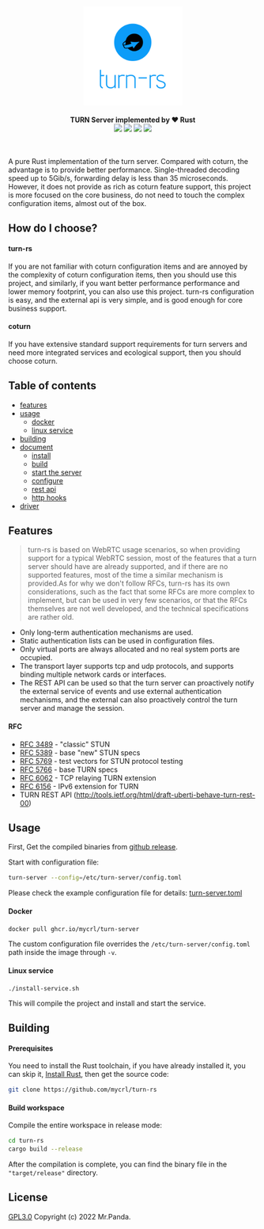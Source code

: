 <!--lint disable no-literal-urls-->
<div align="center">
  <img src="./logo.svg" width="200px"/>
</div>
<br/>
<div align="center">
  <strong>TURN Server implemented by ❤️ Rust</strong>
</div>
<div align="center">
  <img src="https://img.shields.io/github/actions/workflow/status/mycrl/turn-rs/tests.yml?branch=main"/>
  <img src="https://img.shields.io/github/license/mycrl/turn-rs"/>
  <img src="https://img.shields.io/github/issues/mycrl/turn-rs"/>
  <img src="https://img.shields.io/github/stars/mycrl/turn-rs"/>
</div>
<br/>
<br/>

A pure Rust implementation of the turn server. Compared with coturn, the advantage is to provide better performance. Single-threaded decoding speed up to 5Gib/s, forwarding delay is less than 35 microseconds. However, it does not provide as rich as coturn feature support, this project is more focused on the core business, do not need to touch the complex configuration items, almost out of the box.

## How do I choose?

#### turn-rs

If you are not familiar with coturn configuration items and are annoyed by the complexity of coturn configuration items, then you should use this project, and similarly, if you want better performance performance and lower memory footprint, you can also use this project. turn-rs configuration is easy, and the external api is very simple, and is good enough for core business support.

#### coturn

If you have extensive standard support requirements for turn servers and need more integrated services and ecological support, then you should choose coturn.


## Table of contents

* [features](#features)
* [usage](#usage)
  * [docker](#docker)  
  * [linux service](#linux-service)
* [building](#building)
* [document](./docs)
  * [install](./docs/install.md)
  * [build](./docs/build.md)
  * [start the server](./docs/start-the-server.md)
  * [configure](./docs/configure.md)
  * [rest api](./docs/rest-api.md)
  * [http hooks](./docs/http-hooks.md)
* [driver](./drivers)

## Features

> turn-rs is based on WebRTC usage scenarios, so when providing support for a typical WebRTC session, most of the features that a turn server should have are already supported, and if there are no supported features, most of the time a similar mechanism is provided.As for why we don't follow RFCs, turn-rs has its own considerations, such as the fact that some RFCs are more complex to implement, but can be used in very few scenarios, or that the RFCs themselves are not well developed, and the technical specifications are rather old.

- Only long-term authentication mechanisms are used.
- Static authentication lists can be used in configuration files.
- Only virtual ports are always allocated and no real system ports are occupied.
- The transport layer supports tcp and udp protocols, and supports binding multiple network cards or interfaces.
- The REST API can be used so that the turn server can proactively notify the external service of events and use external authentication mechanisms, and the external can also proactively control the turn server and manage the session.

#### RFC

* [RFC 3489](https://datatracker.ietf.org/doc/html/rfc3489) - "classic" STUN
* [RFC 5389](https://datatracker.ietf.org/doc/html/rfc5389) - base "new" STUN specs
* [RFC 5769](https://datatracker.ietf.org/doc/html/rfc5769) - test vectors for STUN protocol testing
* [RFC 5766](https://datatracker.ietf.org/doc/html/rfc5766) - base TURN specs
* [RFC 6062](https://datatracker.ietf.org/doc/html/rfc6062) - TCP relaying TURN extension
* [RFC 6156](https://datatracker.ietf.org/doc/html/rfc6156) - IPv6 extension for TURN
* TURN REST API (http://tools.ietf.org/html/draft-uberti-behave-turn-rest-00)

## Usage

First, Get the compiled binaries from [github release](https://github.com/mycrl/turn-rs/releases).

Start with configuration file:

```bash
turn-server --config=/etc/turn-server/config.toml
```

Please check the example configuration file for details: [turn-server.toml](./turn-server.toml)


#### Docker

```bash
docker pull ghcr.io/mycrl/turn-server
```
The custom configuration file overrides the `/etc/turn-server/config.toml` path inside the image through `-v`.

#### Linux service

```
./install-service.sh
```

This will compile the project and install and start the service.


## Building

#### Prerequisites

You need to install the Rust toolchain, if you have already installed it, you can skip it, [Install Rust](https://www.rust-lang.org/tools/install), then get the source code:

```bash
git clone https://github.com/mycrl/turn-rs
```

#### Build workspace

Compile the entire workspace in release mode:

```bash
cd turn-rs
cargo build --release
```

After the compilation is complete, you can find the binary file in the `"target/release"` directory.


## License

[GPL3.0](./LICENSE)
Copyright (c) 2022 Mr.Panda.
